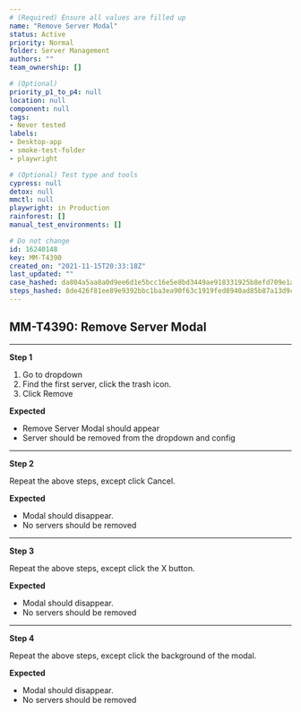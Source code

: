 ```yaml
---
# (Required) Ensure all values are filled up
name: "Remove Server Modal"
status: Active
priority: Normal
folder: Server Management
authors: ""
team_ownership: []

# (Optional)
priority_p1_to_p4: null
location: null
component: null
tags: 
- Never tested
labels: 
- Desktop-app
- smoke-test-folder
- playwright

# (Optional) Test type and tools
cypress: null
detox: null
mmctl: null
playwright: in Production
rainforest: []
manual_test_environments: []

# Do not change
id: 16240148
key: MM-T4390
created_on: "2021-11-15T20:33:18Z"
last_updated: ""
case_hashed: da804a5aa8a0d9ee6d1e5bcc16e5e8bd3449ae918331925b8efd709e1a6a010cb36dc8f4622d748c408990308e3727f8
steps_hashed: 8de426f81ee89e9392bbc1ba3ea90f63c1919fed8940ad85b87a13d9cc2014350a2033e0fb507f148eb50956dd023010
---
```


<!-- (Auto-generated) Based on frontmatter's "key" and "name" -->

## MM-T4390: Remove Server Modal

---

**Step 1**

1. Go to dropdown
2. Find the first server, click the trash icon.
3. Click Remove

**Expected**

- Remove Server Modal should appear
- Server should be removed from the dropdown and config

---

**Step 2**

Repeat the above steps, except click Cancel.

**Expected**

- Modal should disappear.
- No servers should be removed

---

**Step 3**

Repeat the above steps, except click the X button.

**Expected**

- Modal should disappear.
- No servers should be removed

---

**Step 4**

Repeat the above steps, except click the background of the modal.

**Expected**

- Modal should disappear.
- No servers should be removed
